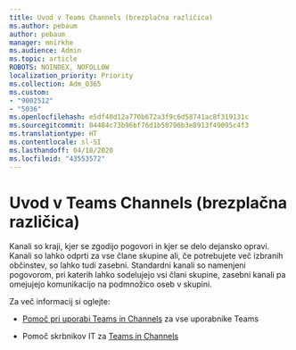 ```yaml
---
title: Uvod v Teams Channels (brezplačna različica)
ms.author: pebaum
author: pebaum
manager: mnirkhe
ms.audience: Admin
ms.topic: article
ROBOTS: NOINDEX, NOFOLLOW
localization_priority: Priority
ms.collection: Adm_O365
ms.custom:
- "9002512"
- "5036"
ms.openlocfilehash: e5df40d12a770b672a3f9c6d58741ac8f319131c
ms.sourcegitcommit: 04484c73b96bf76d1b50796b3e8913f49095c4f3
ms.translationtype: HT
ms.contentlocale: sl-SI
ms.lasthandoff: 04/18/2020
ms.locfileid: "43553572"
---
```

# <a name="get-started-with-teams-channels"></a>Uvod v Teams Channels (brezplačna različica)

Kanali so kraji, kjer se zgodijo pogovori in kjer se delo dejansko opravi. Kanali so lahko odprti za vse člane skupine ali, če potrebujete več izbranih občinstev, so lahko tudi zasebni. Standardni kanali so namenjeni pogovorom, pri katerih lahko sodelujejo vsi člani skupine, zasebni kanali pa omejujejo komunikacijo na podmnožico oseb v skupini.

Za več informacij si oglejte:

- [Pomoč pri uporabi Teams in Channels](https://support.office.com/article/teams-and-channels-df38ae23-8f85-46d3-b071-cb11b9de5499) za vse uporabnike Teams

- Pomoč skrbnikov IT za [Teams in Channels](https://docs.microsoft.com/microsoftteams/teams-channels-overview) 
